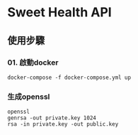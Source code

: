# Sweet Health API

## 使用步驟
### 01. 啟動docker
```dockerfile=
docker-compose -f docker-compose.yml up
```

### 生成openssl
```
openssl
genrsa -out private.key 1024
rsa -in private.key -out public.key
```
